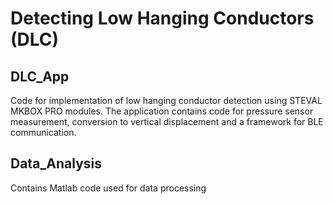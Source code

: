# Detecting Low Hanging Conductors (DLC)

## DLC_App
Code for implementation of low hanging conductor detection using STEVAL MKBOX PRO modules.
The application contains code for pressure sensor measurement, conversion to vertical 
displacement and a framework for BLE communication.

## Data_Analysis
Contains Matlab code used for data processing
